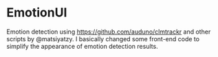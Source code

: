 # EmotionUI

Emotion detection using https://github.com/auduno/clmtrackr and other scripts by @matsiyatzy. I basically changed some front-end code to simplify the appearance of emotion detection results.
